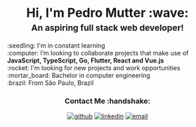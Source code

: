 <h1 style="text-align: center;margin-bottom: 5px;">Hi, I'm Pedro Mutter :wave:</h1>
<h3 style="font-size: 1.2rem; text-align: center;margin: 0 0 20px 0;">An aspiring full stack web developer!</h3>

<ul style="list-style: none;">
<li>:seedling: I'm in constant learning</li>
<li>:computer: I’m looking to collaborate projects that make use of <strong>JavaScript, TypeScript, Go, Flutter, React and Vue.js</strong></li>
<li>:rocket: I'm looking for new projects and work opportunities</li>
<li>:mortar_board: Bachelor in computer engineering</li>
<li>:brazil: From São Paulo, Brazil</li>
</ul>

<div align="center">
<h3>Contact Me :handshake:</h3>
<a href="https://github.com/pedromutter" target="_blank"><img src="https://img.shields.io/badge/-Pedro_Mutter-black?logo=github&style=flat-square" alt="github"/></a>
<a href="https://www.linkedin.com/in/pedromutter" target="_blank"><img src="https://img.shields.io/badge/-Pedro_Mutter-blue?logo=linkedin&style=flat-square" alt="linkedin"></a>
<a href="mailto:pedro.mutter1@gmail.com"><img src="https://img.shields.io/badge/-pedro.mutter1@gmail.com-white?logo=gmail&style=flat-square" alt="email"/></a>
</div>

